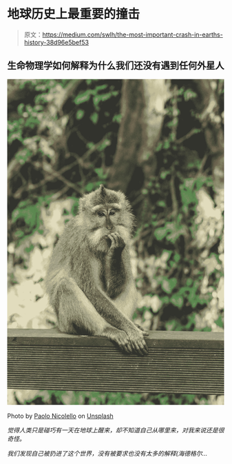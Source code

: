 # 地球历史上最重要的撞击

> 原文：<https://medium.com/swlh/the-most-important-crash-in-earths-history-38d96e5bef53>

## 生命物理学如何解释为什么我们还没有遇到任何外星人

![](img/5db5bc9c2b924489d6f2817fe5514eb9.png)

Photo by [Paolo Nicolello](https://unsplash.com/@paul_nic?utm_source=medium&utm_medium=referral) on [Unsplash](https://unsplash.com?utm_source=medium&utm_medium=referral)

*觉得人类只是碰巧有一天在地球上醒来，却不知道自己从哪里来，对我来说还是很奇怪。*

*我们发现自己被扔进了这个世界，没有被要求也没有太多的解释(海德格尔…*